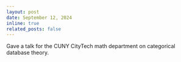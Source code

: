 ```yaml
---
layout: post
date: September 12, 2024
inline: true
related_posts: false
---
```


Gave a talk for the CUNY CityTech math department on categorical database theory.
